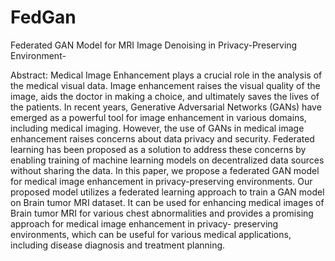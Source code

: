 # FedGan
 Federated GAN Model for MRI Image Denoising in Privacy-Preserving Environment-

 Abstract: Medical Image Enhancement plays a crucial role in the analysis of the medical visual data. Image enhancement raises the visual quality of the image, aids the doctor in making a choice, and ultimately saves the lives of the patients. In recent years, Generative Adversarial Networks (GANs) have emerged as a powerful tool for image enhancement in various domains, including medical imaging. However, the use of GANs in medical image enhancement raises concerns about data privacy and security. Federated learning has been proposed as a solution to address these concerns by enabling training of machine learning models on decentralized data sources without sharing the data. In this paper, we propose a federated GAN model for medical image enhancement in privacy-preserving environments. Our proposed model utilizes a federated learning approach to train a GAN model on Brain tumor MRI dataset. It can be used for enhancing medical images of Brain tumor MRI for various chest abnormalities and provides a promising approach for medical image enhancement in privacy- preserving environments, which can be useful for various medical applications, including disease diagnosis and treatment planning.